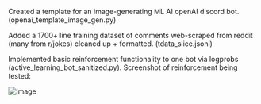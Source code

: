 Created a template for an image-generating ML AI openAI discord bot. (openai_template_image_gen.py)


Added a 1700+ line training dataset of comments web-scraped from reddit (many from r/jokes) cleaned up + formatted. (tdata_slice.jsonl)


Implemented basic reinforcement functionality to one bot via logprobs (active_learning_bot_sanitized.py).
Screenshot of reinforcement being tested:

![image](https://user-images.githubusercontent.com/97141856/228354274-85183eef-9703-4f58-bc7c-5ec33e56c006.png)
